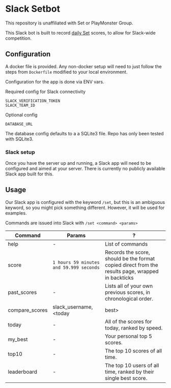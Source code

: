 # Slack Setbot

This repository is unaffiliated with Set or PlayMonster Group.

This Slack bot is built to record [daily Set](https://www.setgame.com/set/puzzle)
scores, to allow for Slack-wide competition.

## Configuration
A docker file is provided. Any non-docker setup will need to just follow the
steps from `Dockerfile` modified to your local environment.

Configuration for the app is done via ENV vars.

Required config for Slack connectivity
```
SLACK_VERIFICATION_TOKEN
SLACK_TEAM_ID
```

Optional config
```
DATABASE_URL
```
The database config defaults to a a SQLite3 file. Repo has only been tested with
SQLite3.

### Slack setup
Once you have the server up and running, a Slack app will need to be configured
and aimed at your server. There is currently no publicly available Slack app
built for this.

## Usage

Our Slack app is configured with the keyword `/set`, but this is an ambiguous
keyword, so you might pick something different. However, it will be used for
examples.

Commands are issued into Slack with `/set <command> <params>`

| Command        | Params                                  | ?                                                                                                                             |
| ---            | ---                                     | ---                                                                                                                           |
| help           | -                                       | List of commands                                                                                                              |
| score          | `1 hours 59 minutes and 59.999 seconds` | Records the score, should be the format copied direct from the results page, wrapped in backticks                             |
| past_scores    | -                                       | Lists all of your own previous scores, in chronological order.                                                                |
| compare_scores | slack_username, <today|best>            | Compare your best and/or recent scores to another named user. Just in case you are competitive.                               |
| today          | -                                       | All of the scores for today, ranked by speed.                                                                                 |
| my_best        | -                                       | Your personal top 5 scores.                                                                                                   |
| top10          | -                                       | The top 10 scores of all time.                                                                                                |
| leaderboard    | -                                       | The top 10 users of all time, ranked by their single best score.                                                              |
